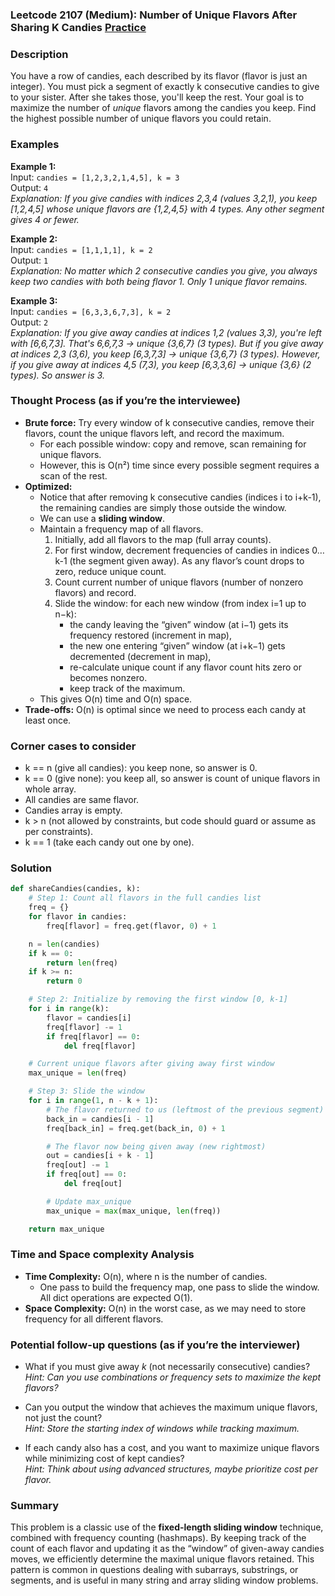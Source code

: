 ### Leetcode 2107 (Medium): Number of Unique Flavors After Sharing K Candies [Practice](https://leetcode.com/problems/number-of-unique-flavors-after-sharing-k-candies)

### Description  
You have a row of candies, each described by its flavor (flavor is just an integer). You must pick a segment of exactly k consecutive candies to give to your sister. After she takes those, you'll keep the rest. Your goal is to maximize the number of *unique* flavors among the candies you keep. Find the highest possible number of unique flavors you could retain.

### Examples  

**Example 1:**  
Input: `candies = [1,2,3,2,1,4,5], k = 3`  
Output: `4`  
*Explanation: If you give candies with indices 2,3,4 (values 3,2,1), you keep [1,2,4,5] whose unique flavors are {1,2,4,5} with 4 types. Any other segment gives 4 or fewer.*

**Example 2:**  
Input: `candies = [1,1,1,1], k = 2`  
Output: `1`  
*Explanation: No matter which 2 consecutive candies you give, you always keep two candies with both being flavor 1. Only 1 unique flavor remains.*

**Example 3:**  
Input: `candies = [6,3,3,6,7,3], k = 2`  
Output: `2`  
*Explanation: If you give away candies at indices 1,2 (values 3,3), you're left with [6,6,7,3]. That's 6,6,7,3 → unique {3,6,7} (3 types). But if you give away at indices 2,3 (3,6), you keep [6,3,7,3] → unique {3,6,7} (3 types). However, if you give away at indices 4,5 (7,3), you keep [6,3,3,6] → unique {3,6} (2 types). So answer is 3.*

### Thought Process (as if you’re the interviewee)  
- **Brute force:** Try every window of k consecutive candies, remove their flavors, count the unique flavors left, and record the maximum.  
    - For each possible window: copy and remove, scan remaining for unique flavors.  
    - However, this is O(n²) time since every possible segment requires a scan of the rest.
- **Optimized:**  
    - Notice that after removing k consecutive candies (indices i to i+k-1), the remaining candies are simply those outside the window.
    - We can use a **sliding window**.  
    - Maintain a frequency map of all flavors.  
        1. Initially, add all flavors to the map (full array counts).
        2. For first window, decrement frequencies of candies in indices 0…k-1 (the segment given away). As any flavor’s count drops to zero, reduce unique count.
        3. Count current number of unique flavors (number of nonzero flavors) and record.
        4. Slide the window: for each new window (from index i=1 up to n−k):
            - the candy leaving the “given” window (at i−1) gets its frequency restored (increment in map),
            - the new one entering “given” window (at i+k−1) gets decremented (decrement in map),
            - re-calculate unique count if any flavor count hits zero or becomes nonzero.
            - keep track of the maximum.
    - This gives O(n) time and O(n) space.
- **Trade-offs:** O(n) is optimal since we need to process each candy at least once.

### Corner cases to consider  
- k == n (give all candies): you keep none, so answer is 0.
- k == 0 (give none): you keep all, so answer is count of unique flavors in whole array.
- All candies are same flavor.
- Candies array is empty.
- k > n (not allowed by constraints, but code should guard or assume as per constraints).
- k == 1 (take each candy out one by one).

### Solution

```python
def shareCandies(candies, k):
    # Step 1: Count all flavors in the full candies list
    freq = {}
    for flavor in candies:
        freq[flavor] = freq.get(flavor, 0) + 1

    n = len(candies)
    if k == 0:
        return len(freq)
    if k >= n:
        return 0

    # Step 2: Initialize by removing the first window [0, k-1]
    for i in range(k):
        flavor = candies[i]
        freq[flavor] -= 1
        if freq[flavor] == 0:
            del freq[flavor]

    # Current unique flavors after giving away first window
    max_unique = len(freq)

    # Step 3: Slide the window
    for i in range(1, n - k + 1):
        # The flavor returned to us (leftmost of the previous segment)
        back_in = candies[i - 1]
        freq[back_in] = freq.get(back_in, 0) + 1

        # The flavor now being given away (new rightmost)
        out = candies[i + k - 1]
        freq[out] -= 1
        if freq[out] == 0:
            del freq[out]

        # Update max_unique
        max_unique = max(max_unique, len(freq))

    return max_unique
```

### Time and Space complexity Analysis  

- **Time Complexity:** O(n), where n is the number of candies.  
    - One pass to build the frequency map, one pass to slide the window. All dict operations are expected O(1).
- **Space Complexity:** O(n) in the worst case, as we may need to store frequency for all different flavors.

### Potential follow-up questions (as if you’re the interviewer)  

- What if you must give away _k_ (not necessarily consecutive) candies?  
  *Hint: Can you use combinations or frequency sets to maximize the kept flavors?*

- Can you output the window that achieves the maximum unique flavors, not just the count?  
  *Hint: Store the starting index of windows while tracking maximum.*

- If each candy also has a cost, and you want to maximize unique flavors while minimizing cost of kept candies?  
  *Hint: Think about using advanced structures, maybe prioritize cost per flavor.*

### Summary
This problem is a classic use of the **fixed-length sliding window** technique, combined with frequency counting (hashmaps). By keeping track of the count of each flavor and updating it as the “window” of given-away candies moves, we efficiently determine the maximal unique flavors retained. This pattern is common in questions dealing with subarrays, substrings, or segments, and is useful in many string and array sliding window problems.